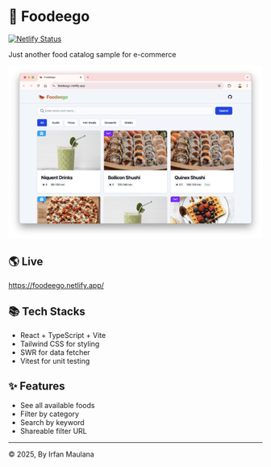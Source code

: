 # 🍉 Foodeego

[![Netlify Status](https://api.netlify.com/api/v1/badges/9b58d336-34ff-4fd4-b87a-739d8c7ecf10/deploy-status)](https://app.netlify.com/sites/foodeego/deploys)

Just another food catalog sample for e-commerce

![Foodeego Screenshot](./screenshot.png)

## 🌎 Live

https://foodeego.netlify.app/

## 📚 Tech Stacks

- React + TypeScript + Vite
- Tailwind CSS for styling
- SWR for data fetcher
- Vitest for unit testing

## ✨ Features

- See all available foods
- Filter by category
- Search by keyword
- Shareable filter URL

---

©️ 2025, By Irfan Maulana